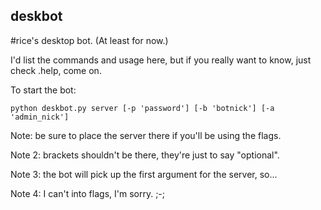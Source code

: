 deskbot
-------

\#rice's desktop bot. (At least for now.)

I'd list the commands and usage here, but if you really want to know, just check .help, come on.

To start the bot:
```
python deskbot.py server [-p 'password'] [-b 'botnick'] [-a 'admin_nick']
```

Note: be sure to place the server there if you'll be using the flags.

Note 2: brackets shouldn't be there, they're just to say "optional".

Note 3: the bot will pick up the first argument for the server, so...

Note 4: I can't into flags, I'm sorry. ;-;
